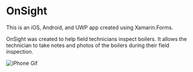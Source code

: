 # OnSight
This is an iOS, Android, and UWP app created using Xamarin.Forms.

OnSight was created to help field technicians inspect boilers. It allows the technician to take notes and photos of the boilers during their field inspection.


![iPhone Gif](Artwork/Demo.gif)
